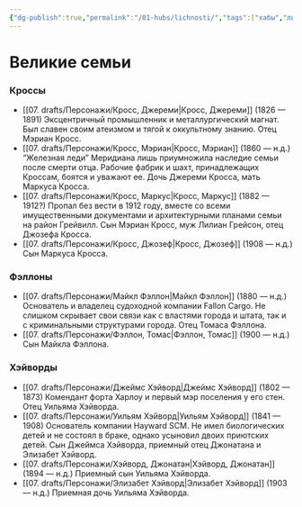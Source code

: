 ```yaml
---
{"dg-publish":true,"permalink":"/01-hubs/lichnosti/","tags":["хабы","личность"]}
---
```


# Великие семьи
### Кроссы
- [[07. drafts/Персонажи/Кросс, Джереми\|Кросс, Джереми]] (1826 — 1891) Эксцентричный промышленник и металлургический магнат. Был славен своим атеизмом и тягой к оккультному знанию. Отец Мэриан Кросс.
- [[07. drafts/Персонажи/Кросс, Мэриан\|Кросс, Мэриан]] (1860 — н.д.) “Железная леди” Меридиана лишь приумножила наследие семьи после смерти отца. Рабочие фабрик и шахт, принадлежащих Кроссам, боятся и уважают ее. Дочь Джереми Кросса, мать Маркуса Кросса.
- [[07. drafts/Персонажи/Кросс, Маркус\|Кросс, Маркус]] (1882 — 1912?) Пропал без вести в 1912 году, вместе со всеми имущественными документами и архитектурными планами семьи на район Грейвилл. Сын Мэриан Кросс, муж Лилиан Грейсон, отец Джозефа Кросса. 
- [[07. drafts/Персонажи/Кросс, Джозеф\|Кросс, Джозеф]] (1908 — н.д.) Сын Маркуса Кросса.
### Фэллоны
- [[07. drafts/Персонажи/Майкл Фэллон\|Майкл Фэллон]] (1880 — н.д.) Основатель и владелец судоходной компании Fallon Cargo. Не слишком скрывает свои связи как с властями города и штата, так и с криминальными структурами города. Отец Томаса Фэллона.
- [[07. drafts/Персонажи/Фэллон, Томас\|Фэллон, Томас]] (1900 — н.д.) Сын Майкла Фэллона.
### Хэйворды
- [[07. drafts/Персонажи/Джеймс Хэйворд\|Джеймс Хэйворд]] (1802 — 1873) Комендант форта Харлоу и первый мэр поселения у его стен. Отец Уильяма Хэйворда. 
- [[07. drafts/Персонажи/Уильям Хэйворд\|Уильям Хэйворд]] (1841 — 1908) Основатель компании Hayward SCM. Не имел биологических детей и не состоял в браке, однако усыновил двоих приютских детей. Сын Джеймса Хэйворда, приемный отец Джонатана и Элизабет Хэйворд.
- [[07. drafts/Персонажи/Хэйворд, Джонатан\|Хэйворд, Джонатан]] (1894 — н.д.) Приемный сын Уильяма Хэйворда.
- [[07. drafts/Персонажи/Элизабет Хэйворд\|Элизабет Хэйворд]] (1903 — н.д.) Приемная дочь Уильяма Хэйворда.